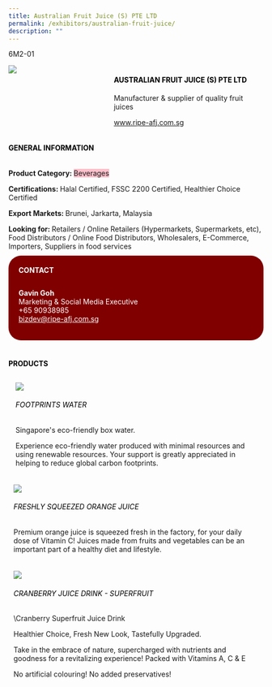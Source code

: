 ```yaml
---
title: Australian Fruit Juice (S) PTE LTD
permalink: /exhibitors/australian-fruit-juice/
description: ""
---
```

<head>
	<div class="flex-paragraph">
		<!--hi there! this is a comment and will provide you with instructional guides-->
		<!--insert booth number here!-->
		<p style="text-transform: uppercase">6m2-01</p></div>
			<div class="flex-container" style="display: flex; flex-wrap: wrap;">
				<!--insert DOWNLOAD link of company logo between the " marks!-->
			<div class="card sgds" style="flex: 1 1 40%; display: block;"><img src="https://drive.google.com/uc?id=1rrRspxse4Ki-fycFb6lnEAXmF9L46f0Z&export=download"></div>
	<div class="card-sgds" style="flex: 1 1 58%; display: block; margin-left: 3px">
		<h4 style="text-transform: uppercase; color: black;"><!--insert the exhibitor's name between the <b> tags here--><b>Australian Fruit Juice (S) Pte ltd</b></h4><!--insert the exhibitor's description between the <p> tags here-->
		<p>Manufacturer & supplier of quality fruit juices</p>
		<!--insert the exhibitor's website link, making sure there is "https:// www." present please. make sure the entire https link goes in between the " marks-->
		<p><a href="http://www.ripe-afj.com.sg/" target="_blank"><!--insert the www website link here (no need for https)-->www.ripe-afj.com.sg</a></p>
	</div>
</div>
</head>

<body>
	<h4 style="text-transform: uppercase; color: black;"><b>General Information</b></h4>
		<div class="flex-container" style="display: flex; flex-wrap: wrap;">
			<div class="card sgds" style="flex: 1 1 65%; display: block; align-self: stretch">
			<div class="flex-paragraph">
			<p><b>Product Category: </b><span style=" background-color: pink; border-radius: 10 px;"><!--insert the exhibitor's pdt cat between the <p> tags here-->Beverages</span></p> 
				<p><b>Certifications: </b><!--insert all the exhibitor's certifications between the </b> and </p> here-->Halal Certified, FSSC 2200 Certified, Healthier Choice Certified</p>
			<p><b>Export Markets: </b><!--insert all the exhibitor's export markets between the </b> and </p> here-->Brunei, Jarkarta, Malaysia</p>
			<p style="margin-bottom: 10px;"><b>Looking for: </b><!--insert all the exhibitor's potential business partners between the </b> and </p> here-->Retailers / Online Retailers (Hypermarkets, Supermarkets, etc), Food Distributors / Online Food Distributors, Wholesalers, E-Commerce, Importers, Suppliers in food services</p>
			</div>
		</div>
		<div class="card sgds" style="flex: 1 1 35%; padding: 10px; display: block; background-color: maroon; border-radius: 25px; align-self: center;">
		<h4 style="color: white; margin-top: 10px; margin-left: 10px;">CONTACT</h4>
		<div class="flex-paragraph">
			<!--replace with exhibitor's: -->
			<p style="padding: 10px; color: white;"><b><!-- POC name-->Gavin Goh</b><br><!-- designation-->Marketing & Social Media Executive<br><!--contact number-->+65 90938985<br><!-- for linking purposes, insert their email after "mailto:"...--><a href="mailto:bizdev@ripe-afj.com.sg" style="color: white;"><!--...and also include the display email before </a> here-->bizdev@ripe-afj.com.sg</a></p>
		</div>
			</div>
		</div>
	<br>
		<h4 style="text-transform: uppercase; color: black;"><b>products</b></h4>
<div style="display: flex; flex-wrap: wrap;">
  <div class="card sgds" style="flex: 1 1 47%; margin: 10px; display: block;"><!--insert the exhibitor's DOWNLOAD image for product between the " marks here-->
	<div class="flex-image" style="display: block;"><img src="https://drive.google.com/uc?id=18zsOoteB9GJTqxeIA7LqiCagkd084EUr&export=download"></div>
	<div class="flex-paragraph">
		<h6 style="text-transform: uppercase; color: black;"><!--insert product name before </h6> and product description after <p>-->Footprints Water</h6>
		<p>Singapore's eco-friendly box water.

  

Experience eco-friendly water produced with minimal resources and using renewable resources. Your support is greatly appreciated in helping to reduce global carbon footprints.



</p></div>
	</div>
		<div class="card sgds" style="flex: 1 1 47%; margin: 10px; display: block;">
		<div class="flex-image" style="display: block;"><img src="https://drive.google.com/uc?id=1wGzwut-Xoldycc4Zon0yiQtCMHgoosYy&export=download"></div>
	<div class="flex-paragraph">
		<h6 style="text-transform: uppercase; color: black;">  
Freshly squeezed orange juice</h6>
		<p>Premium orange juice is squeezed fresh in the factory, for your daily dose of Vitamin C! Juices made from fruits and vegetables can be an important part of a healthy diet and lifestyle.


</p></div>
	</div>
		<div class="card sgds" style="flex: 1 1 47%; margin: 10px; display: block;">
		<div class="flex-image" style="display: block;"><img src="https://drive.google.com/uc?id=16-EGIFJaEH4iCu45r3thDCK12PCYbXQh&export=download"></div>
	<div class="flex-paragraph">
		<h6 style="text-transform: uppercase; color: black;">Cranberry Juice Drink - Superfruit</h6>
		<p>\Cranberry Superfruit Juice Drink

  

Healthier Choice, Fresh New Look, Tastefully Upgraded.

  

Take in the embrace of nature, supercharged with nutrients and goodness for a revitalizing experience! Packed with Vitamins A, C & E

  

No artificial colouring! No added preservatives!

  

</p></div>
		</div>
	</div>
</body>